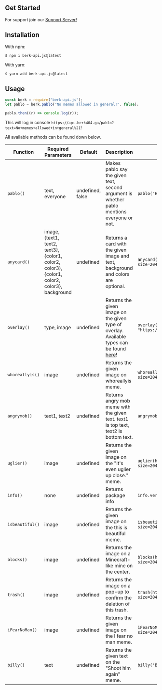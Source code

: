 ## Get Started
For support join our [Support Server!](https://discord.gg/uGUZshHcgV)

## Installation
With npm:
```bash
$ npm i berk-api.js@latest
```
With yarn:
```bash
$ yarn add berk-api.js@latest
```

## Usage

```js
const berk = require("berk-api.js");
let pablo = berk.pablo("No memes allowed in general!", false);

pablo.then((r) => console.log(r)); 
```

This will log in console `https://api.berk404.ga/pablo?text=No+memes+allowed+in+general%21`!

All available methods can be found down below.

| Function | Required Parameters | Default | Description | Example Usage |
| -------- | ------------------- | ----------- | ------------------ | ------------- |
| `pablo()` | text, everyone   | undefined, false | Makes pablo say the given text, second argument is whether pablo mentions everyone or not. | `pablo("Hello m'lady")` |
| `anycard()` | image, {text1, text2, text3}, {color1, color2, color3}, {color1, color2, color3}, background | undefined | Returns a card with the given image and text, background and colors are optional. | `anycard("https://cdn.discordapp.com/avatars/551786741296791562/b57386832e12ec4577554fd123ba0961.webp?size=2048", {text1: "Head text here", text2: "Second text here", text3: "Third text here"})` |
|  `overlay()` | type, image | undefined | Returns the given image on the given type of overlay. Available types can be found [here](https://api.berk404.ga)! | `overlay("bravery", "https://cdn.discordapp.com/avatars/551786741296791562/b57386832e12ec4577554fd123ba0961.webp?size=2048")` |
| `whoreallyis()` | image | undefined | Returns the given image on whoreallyis meme. | `whoreallyis("https://cdn.discordapp.com/avatars/551786741296791562/b57386832e12ec4577554fd123ba0961.webp?size=2048")` |
| `angrymob()` | text1, text2 | undefined | Returns angry mob meme with the given text. text1 is top text, text2 is bottom text. | `angrymob("BDFD is.....", "The best coding lang!")` |
| `uglier()` | image | undefined | Returns the given image on the "It's even uglier up close." meme. | `uglier(https://cdn.discordapp.com/avatars/551786741296791562/b57386832e12ec4577554fd123ba0961.webp?size=2048)` |
| `info()` | none | undefined | Returns package info | `info.version` |
| `isbeautiful()` | image | undefined | Returns the given image on the this is beautiful meme. | `isbeautiful(https://cdn.discordapp.com/avatars/551786741296791562/b57386832e12ec4577554fd123ba0961.webp?size=2048)` |
| `blocks()` | image | undefined | Returns the image on a Minecraft-like mine on the center. | `blocks(https://cdn.discordapp.com/avatars/551786741296791562/b57386832e12ec4577554fd123ba0961.webp?size=2048)` |
| `trash()` | image | undefined | Returns the image on a pop-up to confirm the deletion of this trash. | `trash(https://cdn.discordapp.com/avatars/551786741296791562/b57386832e12ec4577554fd123ba0961.webp?size=2048)` |
| `iFearNoMan()` | image | undefined | Returns the given image on the I fear no man meme. | `iFearNoMan(https://cdn.discordapp.com/avatars/551786741296791562/b57386832e12ec4577554fd123ba0961.webp?size=2048)` |
| `billy()` | text | undefined | Returns the given text on the "Shoot him again" meme. | `billy('BDFD sucks.. admit it` |
